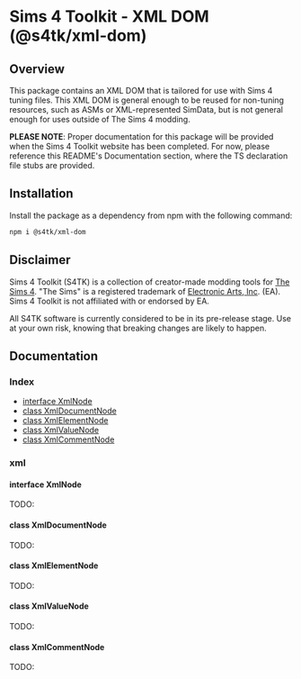 # Sims 4 Toolkit - XML DOM (@s4tk/xml-dom)

## Overview

This package contains an XML DOM that is tailored for use with Sims 4 tuning files. This XML DOM is general enough to be reused for non-tuning resources, such as ASMs or XML-represented SimData, but is not general enough for uses outside of The Sims 4 modding.

**PLEASE NOTE**: Proper documentation for this package will be provided when the Sims 4 Toolkit website has been completed. For now, please reference this README's Documentation section, where the TS declaration file stubs are provided.

## Installation

Install the package as a dependency from npm with the following command:

```sh
npm i @s4tk/xml-dom
```

## Disclaimer

Sims 4 Toolkit (S4TK) is a collection of creator-made modding tools for [The Sims 4](https://www.ea.com/games/the-sims). "The Sims" is a registered trademark of [Electronic Arts, Inc](https://www.ea.com/). (EA). Sims 4 Toolkit is not affiliated with or endorsed by EA.

All S4TK software is currently considered to be in its pre-release stage. Use at your own risk, knowing that breaking changes are likely to happen.

## Documentation

### Index

- [interface XmlNode](#interface-xmlnode)
- [class XmlDocumentNode](#class-xmldocumentnode)
- [class XmlElementNode](#class-xmlelementnode)
- [class XmlValueNode](#class-xmlvaluenode)
- [class XmlCommentNode](#class-xmlcommentnode)

### xml

#### interface XmlNode

TODO:

#### class XmlDocumentNode

TODO:

#### class XmlElementNode

TODO:

#### class XmlValueNode

TODO:

#### class XmlCommentNode

TODO:
